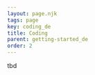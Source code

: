 ```yaml
---
layout: page.njk
tags: page
key: coding_de
title: Coding
parent: getting-started_de
order: 2
---
```


tbd